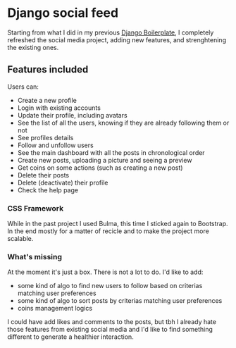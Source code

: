 # Django social feed
Starting from what I did in my previous [Django Boilerplate](https://github.com/carloocchiena/django_boilerplate), I completely refreshed the social media project, adding new features, and strenghtening the existing ones.

## Features included
Users can:
- Create a new profile
- Login with existing accounts
- Update their profile, including avatars
- See the list of all the users, knowing if they are already following them or not
- See profiles details
- Follow and unfollow users
- See the main dashboard with all the posts in chronological order
- Create new posts, uploading a picture and seeing a preview
- Get coins on some actions (such as creating a new post)
- Delete their posts
- Delete (deactivate) their profile
- Check the help page

### CSS Framework
While in the past project I used Bulma, this time I sticked again to Bootstrap.<br>
In the end mostly for a matter of recicle and to make the project more scalable.

### What's missing
At the moment it's just a box. There is not a lot to do.
I'd like to add:
- some kind of algo to find new users to follow based on criterias matching user preferences
- some kind of algo to sort posts by criterias matching user preferences
- coins management logics

I could have add likes and comments to the posts, but tbh I already hate those features from existing social media and I'd like to find something different to generate a healthier interaction.
